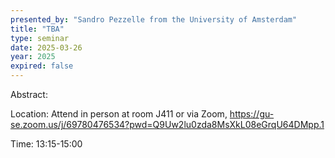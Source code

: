 ```yaml
---
presented_by: "Sandro Pezzelle from the University of Amsterdam"
title: "TBA"
type: seminar
date: 2025-03-26
year: 2025
expired: false
---
```


Abstract:

 













Location: Attend in person at room J411 or via Zoom, https://gu-se.zoom.us/j/69780476534?pwd=Q9Uw2lu0zda8MsXkL08eGrqU64DMpp.1

Time: 13:15-15:00
